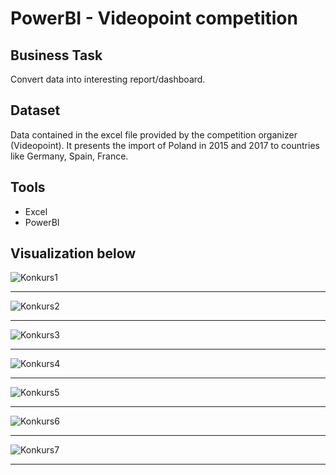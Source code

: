 # PowerBI - Videopoint competition 
## Business Task
Convert data into interesting report/dashboard. 
## Dataset
Data contained in the excel file provided by the competition organizer (Videopoint).
It presents the import of Poland in 2015 and 2017 to countries like Germany, Spain, France.
## Tools
- Excel
- PowerBI
## Visualization below
![Konkurs1](https://user-images.githubusercontent.com/31890259/196638381-b7d52659-0eec-402b-b86c-54d603f99825.png)
<hr>

![Konkurs2](https://user-images.githubusercontent.com/31890259/196638429-67447863-6b0f-46e8-a2c4-8350b4143bc3.png)
<hr>

![Konkurs3](https://user-images.githubusercontent.com/31890259/196638482-f3410c25-0468-476e-91a7-ddb857fc3323.png)
<hr>

![Konkurs4](https://user-images.githubusercontent.com/31890259/196638585-3a0e2be6-7ef9-433f-b004-ba3e609d8190.png)
<hr>

![Konkurs5](https://user-images.githubusercontent.com/31890259/196638689-10e47178-9eb9-4760-ac7d-11c1054fcb6c.png)
<hr>

![Konkurs6](https://user-images.githubusercontent.com/31890259/196638826-498f3485-0973-46ec-acb9-12edb6a71136.png)
<hr>

![Konkurs7](https://user-images.githubusercontent.com/31890259/196638850-72964a4c-3137-413d-a163-9213561c7f3e.png)
<hr>
